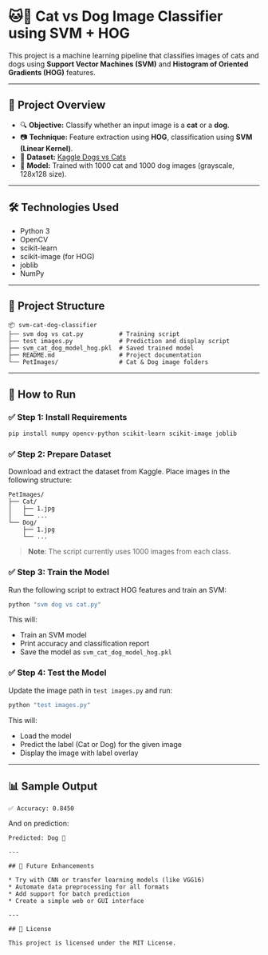 # 🐱🐶 Cat vs Dog Image Classifier using SVM + HOG

This project is a machine learning pipeline that classifies images of cats and dogs using **Support Vector Machines (SVM)** and **Histogram of Oriented Gradients (HOG)** features.

---

## 📌 Project Overview

* 🔍 **Objective:** Classify whether an input image is a **cat** or a **dog**.
* 📷 **Technique:** Feature extraction using **HOG**, classification using **SVM (Linear Kernel)**.
* 💾 **Dataset:** [Kaggle Dogs vs Cats](https://www.kaggle.com/c/dogs-vs-cats/data)
* 🧠 **Model:** Trained with 1000 cat and 1000 dog images (grayscale, 128x128 size).

---

## 🛠️ Technologies Used

* Python 3
* OpenCV
* scikit-learn
* scikit-image (for HOG)
* joblib
* NumPy

---

## 📁 Project Structure

```
📦 svm-cat-dog-classifier
├── svm dog vs cat.py          # Training script
├── test images.py             # Prediction and display script
├── svm_cat_dog_model_hog.pkl  # Saved trained model
├── README.md                  # Project documentation
└── PetImages/                 # Cat & Dog image folders
```

---

## 🚀 How to Run

### ✅ Step 1: Install Requirements

```bash
pip install numpy opencv-python scikit-learn scikit-image joblib
```

### ✅ Step 2: Prepare Dataset

Download and extract the dataset from Kaggle. Place images in the following structure:

```
PetImages/
├── Cat/
│   ├── 1.jpg
│   └── ...
└── Dog/
    ├── 1.jpg
    └── ...
```

> **Note**: The script currently uses 1000 images from each class.

### ✅ Step 3: Train the Model

Run the following script to extract HOG features and train an SVM:

```bash
python "svm dog vs cat.py"
```

This will:

* Train an SVM model
* Print accuracy and classification report
* Save the model as `svm_cat_dog_model_hog.pkl`

### ✅ Step 4: Test the Model

Update the image path in `test images.py` and run:

```bash
python "test images.py"
```

This will:

* Load the model
* Predict the label (Cat or Dog) for the given image
* Display the image with label overlay

---

## 📊 Sample Output

```
✅ Accuracy: 0.8450
```

And on prediction:

```
Predicted: Dog 🐶

---

## 🔮 Future Enhancements

* Try with CNN or transfer learning models (like VGG16)
* Automate data preprocessing for all formats
* Add support for batch prediction
* Create a simple web or GUI interface

---

## 📄 License

This project is licensed under the MIT License.

